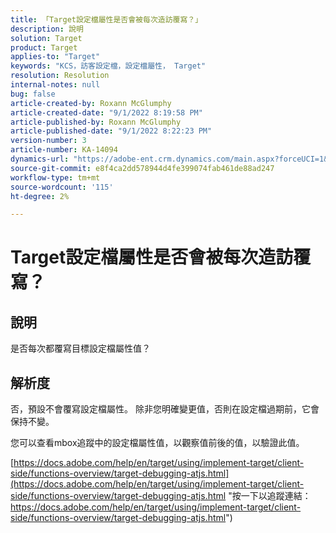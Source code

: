 ```yaml
---
title: 「Target設定檔屬性是否會被每次造訪覆寫？」
description: 說明
solution: Target
product: Target
applies-to: "Target"
keywords: "KCS，訪客設定檔，設定檔屬性， Target"
resolution: Resolution
internal-notes: null
bug: false
article-created-by: Roxann McGlumphy
article-created-date: "9/1/2022 8:19:58 PM"
article-published-by: Roxann McGlumphy
article-published-date: "9/1/2022 8:22:23 PM"
version-number: 3
article-number: KA-14094
dynamics-url: "https://adobe-ent.crm.dynamics.com/main.aspx?forceUCI=1&pagetype=entityrecord&etn=knowledgearticle&id=18d89b6d-332a-ed11-9db1-002248086a27"
source-git-commit: e8f4ca2dd578944d4fe399074fab461de88ad247
workflow-type: tm+mt
source-wordcount: '115'
ht-degree: 2%

---
```


# Target設定檔屬性是否會被每次造訪覆寫？

## 說明


是否每次都覆寫目標設定檔屬性值？


## 解析度


否，預設不會覆寫設定檔屬性。 除非您明確變更值，否則在設定檔過期前，它會保持不變。

您可以查看mbox追蹤中的設定檔屬性值，以觀察值前後的值，以驗證此值。

[https://docs.adobe.com/help/en/target/using/implement-target/client-side/functions-overview/target-debugging-atjs.html](https://docs.adobe.com/help/en/target/using/implement-target/client-side/functions-overview/target-debugging-atjs.html "按一下以追蹤連結：https://docs.adobe.com/help/en/target/using/implement-target/client-side/functions-overview/target-debugging-atjs.html")
